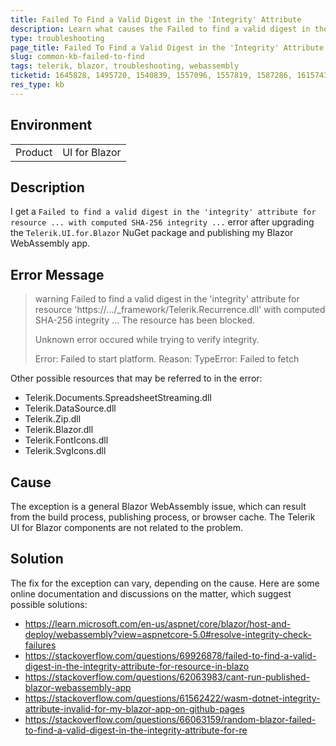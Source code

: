```yaml
---
title: Failed To Find a Valid Digest in the 'Integrity' Attribute
description: Learn what causes the Failed to find a valid digest in the 'integrity' attribute for resource ... with computed SHA-256 integrity ... error and how to fix it.
type: troubleshooting
page_title: Failed To Find a Valid Digest in the 'Integrity' Attribute
slug: common-kb-failed-to-find
tags: telerik, blazor, troubleshooting, webassembly
ticketid: 1645828, 1495720, 1540839, 1557096, 1557819, 1587286, 1615743, 1617356, 1636012
res_type: kb
---
```


## Environment

<table>
    <tbody>
        <tr>
            <td>Product</td>
            <td>UI for Blazor</td>
        </tr>
    </tbody>
</table>

## Description

I get a `Failed to find a valid digest in the 'integrity' attribute for resource ... with computed SHA-256 integrity ...` error after upgrading the `Telerik.UI.for.Blazor` NuGet package and publishing my Blazor WebAssembly app.

## Error Message

>warning Failed to find a valid digest in the 'integrity' attribute for resource 'https://.../_framework/Telerik.Recurrence.dll' with computed SHA-256 integrity ... The resource has been blocked.
>
> Unknown error occured while trying to verify integrity.
>
>Error: Failed to start platform. Reason: TypeError: Failed to fetch

Other possible resources that may be referred to in the error:
* Telerik.Documents.SpreadsheetStreaming.dll
* Telerik.DataSource.dll
* Telerik.Zip.dll
* Telerik.Blazor.dll
* Telerik.FontIcons.dll
* Telerik.SvgIcons.dll


## Cause

The exception is a general Blazor WebAssembly issue, which can result from the build process, publishing process, or browser cache. The Telerik UI for Blazor components are not related to the problem.

## Solution

The fix for the exception can vary, depending on the cause. Here are some online documentation and discussions on the matter, which suggest possible solutions:

* https://learn.microsoft.com/en-us/aspnet/core/blazor/host-and-deploy/webassembly?view=aspnetcore-5.0#resolve-integrity-check-failures
* https://stackoverflow.com/questions/69926878/failed-to-find-a-valid-digest-in-the-integrity-attribute-for-resource-in-blazo
* https://stackoverflow.com/questions/62063983/cant-run-published-blazor-webassembly-app
* https://stackoverflow.com/questions/61562422/wasm-dotnet-integrity-attribute-invalid-for-my-blazor-app-on-github-pages
* https://stackoverflow.com/questions/66063159/random-blazor-failed-to-find-a-valid-digest-in-the-integrity-attribute-for-re